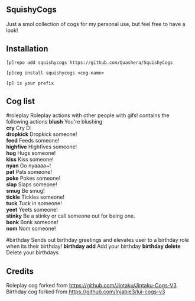 ## SquishyCogs
Just a smol collection of cogs for my personal use, but feel free to have a look!

## Installation
`[p]repo add squishycogs https://github.com/Quashera/SquishyCogs`

`[p]cog install squishycogs <cog-name>`

`[p] is your prefix`

## Cog list
#roleplay
Roleplay actions with other people with gifs!
contains the following actions
  **blush** You're blushing  
  **cry** Cry D:  
  **dropkick** Dropkick someone!  
  **feed** Feeds someone!  
  **highfive** Highfives someone!  
  **hug** Hugs someone!  
  **kiss** Kiss someone!  
  **nyan** Go nyaaaa~!  
  **pat** Pats someone!   
  **poke** Pokes someone!   
  **slap** Slaps someone!  
  **smug** Be smug!  
  **tickle** Tickles someone!  
  **tuck** Tuck in someone!  
  **yeet** Yeets someone!  
  **stinky** Be a stinky or call someone out for being one.  
  **bonk** Bonk someone!  
  **nom** Nom someone!  

#birthday
Sends out birthday greetings and elevates user to a birthday role when its their birthday!
  **birthday add** Add your birthday
  **birthday delete** Delete your birthdays


## Credits
Roleplay cog forked from https://github.com/Jintaku/Jintaku-Cogs-V3.
Birthday cog forked from https://github.com/Injabie3/lui-cogs-v3
